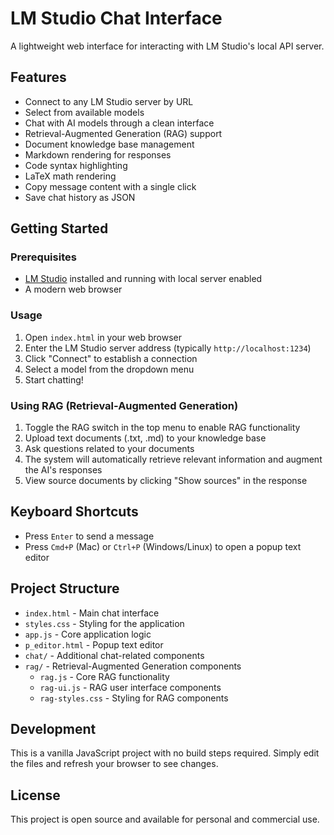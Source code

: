 # LM Studio Chat Interface

A lightweight web interface for interacting with LM Studio's local API server.

## Features

- Connect to any LM Studio server by URL
- Select from available models
- Chat with AI models through a clean interface
- Retrieval-Augmented Generation (RAG) support
- Document knowledge base management
- Markdown rendering for responses
- Code syntax highlighting
- LaTeX math rendering
- Copy message content with a single click
- Save chat history as JSON

## Getting Started

### Prerequisites

- [LM Studio](https://lmstudio.ai/) installed and running with local server enabled
- A modern web browser

### Usage

1. Open `index.html` in your web browser
2. Enter the LM Studio server address (typically `http://localhost:1234`)
3. Click "Connect" to establish a connection
4. Select a model from the dropdown menu
5. Start chatting!

### Using RAG (Retrieval-Augmented Generation)

1. Toggle the RAG switch in the top menu to enable RAG functionality
2. Upload text documents (.txt, .md) to your knowledge base
3. Ask questions related to your documents
4. The system will automatically retrieve relevant information and augment the AI's responses
5. View source documents by clicking "Show sources" in the response

## Keyboard Shortcuts

- Press `Enter` to send a message
- Press `Cmd+P` (Mac) or `Ctrl+P` (Windows/Linux) to open a popup text editor

## Project Structure

- `index.html` - Main chat interface
- `styles.css` - Styling for the application
- `app.js` - Core application logic
- `p_editor.html` - Popup text editor
- `chat/` - Additional chat-related components
- `rag/` - Retrieval-Augmented Generation components
  - `rag.js` - Core RAG functionality
  - `rag-ui.js` - RAG user interface components
  - `rag-styles.css` - Styling for RAG components

## Development

This is a vanilla JavaScript project with no build steps required. Simply edit the files and refresh your browser to see changes.

## License

This project is open source and available for personal and commercial use.